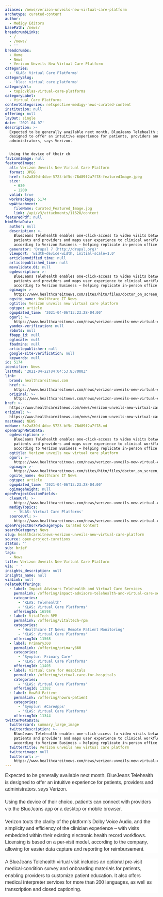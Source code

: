 ```yaml
---
aliases: /news/verizon-unveils-new-virtual-care-platform
archetype: curated-content
author:
  - Medigy Editors
basePath: /news/
breadcrumbLinks:
  - /
  - /news/
  - ''
breadcrumbs:
  - Home
  - News
  - Verizon Unveils New Virtual Care Platform
categories:
  - 'KLAS: Virtual Care Platforms'
categorySlug:
  - 'klas: virtual care platforms'
categoryUrl:
  - topic/klas-virtual-care-platforms
categoryLabel:
  - Virtual Care Platforms
contentCategories: netspective-medigy-news-curated-content
institution: null
offering: null
layOut: single
date: '2021-04-07'
description: >-
  Expected to be generally available next month, BlueJeans Telehealth is
  designed to offer an intuitive experience for patients, providers and
  administrators, says Verizon.


  Using the device of their ch
favIconImage: null
featuredImage:
  alt: Verizon Unveils New Virtual Care Platform
  format: JPEG
  href: 5c2a839d-4dbe-5723-bf5c-78d89f2a7f78-featuredImage.jpeg
  size:
    - 630
    - 1200
  valid: true
  workPackage: 5174
  wpAttachment:
    fileName: Curated_Featured_Image.jpg
    link: /api/v3/attachments/11628/content
featuredPdf: null
htmlMetaData:
  author: null
  description: >-
    BlueJeans Telehealth enables one-click-access to video visits between
    patients and providers and maps user experience to clinical workflows,
    according to Verizon Business – helping replicate in-person office consults.
  generator: 'Drupal 7 (http://drupal.org)'
  viewport: 'width=device-width, initial-scale=1.0'
  articlemodified_time: null
  articlepublished_time: null
  msvalidate.01: null
  ogdescription: >-
    BlueJeans Telehealth enables one-click-access to video visits between
    patients and providers and maps user experience to clinical workflows,
    according to Verizon Business – helping replicate in-person office consults.
  ogimage: >-
    https://www.healthcareitnews.com/sites/hitn/files/doctor_on_screen_1200_pexels_0.jpg
  ogsite_name: Healthcare IT News
  ogtitle: Verizon unveils new virtual care platform
  ogtype: article
  ogupdated_time: '2021-04-06T13:23:28-04:00'
  ogurl: >-
    https://www.healthcareitnews.com/news/verizon-unveils-new-virtual-care-platform
  yandex-verification: null
  robots: null
  fbapp_id: null
  oglocale: null
  fbadmins: null
  articlepublisher: null
  google-site-verification: null
  keywords: null
id: 5174
identifier: News
lastMod: '2021-04-22T04:04:53.837000Z'
link:
  brand: healthcareitnews.com
  href: >-
    https://www.healthcareitnews.com/news/verizon-unveils-new-virtual-care-platform
  original: >-
    https://www.healthcareitnews.com/news/verizon-unveils-new-virtual-care-platform
href: >-
  https://www.healthcareitnews.com/news/verizon-unveils-new-virtual-care-platform
original: >-
  https://www.healthcareitnews.com/news/verizon-unveils-new-virtual-care-platform
mastHead: NEWS
mdName: 5c2a839d-4dbe-5723-bf5c-78d89f2a7f78.md
openGraphMetaData:
  ogdescription: >-
    BlueJeans Telehealth enables one-click-access to video visits between
    patients and providers and maps user experience to clinical workflows,
    according to Verizon Business – helping replicate in-person office consults.
  ogtitle: Verizon unveils new virtual care platform
  ogurl: >-
    https://www.healthcareitnews.com/news/verizon-unveils-new-virtual-care-platform
  ogimage: >-
    https://www.healthcareitnews.com/sites/hitn/files/doctor_on_screen_1200_pexels_0.jpg
  ogsite_name: Healthcare IT News
  ogtype: article
  ogupdated_time: '2021-04-06T13:23:28-04:00'
  ogimageheight: null
openProjectCustomFields:
  cleanUrl: >-
    https://www.healthcareitnews.com/news/verizon-unveils-new-virtual-care-platform
  medigyTopics:
    - 'KLAS: Virtual Care Platforms'
  sourceUrl: >-
    https://www.healthcareitnews.com/news/verizon-unveils-new-virtual-care-platform
openProjectWorkPackageType: Curated Content
searchCategory: News
slug: healthcareitnews-verizon-unveils-new-virtual-care-platform
source: open-project-curations
status: ''
sub: brief
tags:
  - News
title: Verizon Unveils New Virtual Care Platform
via: ' '
insights_description: null
insights_name: null
viaLink: null
relatedOfferings:
  - label: Impact Advisors Telehealth and Virtual Care Services
    permalink: /offering/impact-advisors-telehealth-and-virtual-care-services
    categories:
      - 'KLAS: Telehealth'
      - 'KLAS: Virtual Care Platforms'
    offeringId: 16598
  - label: VitalTech RPM
    permalink: /offering/vitaltech-rpm
    categories:
      - 'Healthcare IT News: Remote Patient Monitoring'
      - 'KLAS: Virtual Care Platforms'
    offeringId: 11568
  - label: Primary360
    permalink: /offering/primary360
    categories:
      - 'Symplur: Primary Care'
      - 'KLAS: Virtual Care Platforms'
    offeringId: 11405
  - label: Virtual Care for Hospitals
    permalink: /offering/virtual-care-for-hospitals
    categories:
      - 'KLAS: Virtual Care Platforms'
    offeringId: 11382
  - label: HowRU Patient
    permalink: /offering/howru-patient
    categories:
      - 'Symplur: #CareApps'
      - 'KLAS: Virtual Care Platforms'
    offeringId: 11344
twitterMetaData:
  twittercard: summary_large_image
  twitterdescription: >-
    BlueJeans Telehealth enables one-click-access to video visits between
    patients and providers and maps user experience to clinical workflows,
    according to Verizon Business – helping replicate in-person office consults.
  twittertitle: Verizon unveils new virtual care platform
  twitterimage: null
  twitterurl: >-
    https://www.healthcareitnews.com/news/verizon-unveils-new-virtual-care-platform
---
```

<p style="box-sizing: border-box; margin: 0px 0px 20px; line-height: 1.4; color: rgb(51, 51, 51); font-family: fira-sans, Helvetica, Arial, sans-serif; font-size: 16px; background-color: rgb(255, 255, 255);">Expected to be generally available next month, BlueJeans Telehealth is designed to offer an intuitive experience for patients, providers and administrators, says Verizon.</p>

<p style="box-sizing: border-box; margin: 0px 0px 20px; line-height: 1.4; color: rgb(51, 51, 51); font-family: fira-sans, Helvetica, Arial, sans-serif; font-size: 16px; background-color: rgb(255, 255, 255);">Using the device of their choice, patients can connect with providers via the BlueJeans app or a desktop or mobile browser.</p>

<p style="box-sizing: border-box; margin: 0px 0px 20px; line-height: 1.4; color: rgb(51, 51, 51); font-family: fira-sans, Helvetica, Arial, sans-serif; font-size: 16px; background-color: rgb(255, 255, 255);">Verizon touts the clarity of the platform&#39;s Dolby Voice Audio, and the simplicity and efficiency of the clinician experience &ndash; with visits embedded within their existing electronic health record workflows. Licensing is based on a per-visit model, according to the company, allowing for easier data capture and reporting for reimbursement.</p>

<p style="box-sizing: border-box; margin: 0px 0px 20px; line-height: 1.4; color: rgb(51, 51, 51); font-family: fira-sans, Helvetica, Arial, sans-serif; font-size: 16px; background-color: rgb(255, 255, 255);">A BlueJeans Telehealth virtual visit includes an optional pre-visit medical-condition survey and onboarding materials for patients, enabling providers to customize patient education. It also offers medical interpreter services for more than 200 languages, as well as transcription and closed captioning.</p>
